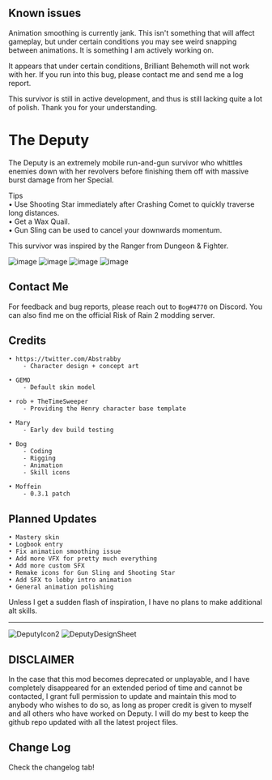 ## Known issues

Animation smoothing is currently jank. This isn't something that will affect gameplay, but under certain conditions you may see weird snapping between animations. It is something I am actively working on.

It appears that under certain conditions, Brilliant Behemoth will not work with her. If you run into this bug, please contact me and send me a log report.

This survivor is still in active development, and thus is still lacking quite a lot of polish. Thank you for your understanding.

# The Deputy

The Deputy is an extremely mobile run-and-gun survivor who whittles enemies down with her revolvers before finishing them off with massive burst damage from her Special.

Tips<br/>
• Use Shooting Star immediately after Crashing Comet to quickly traverse long distances.<br/>
• Get a Wax Quail.<br/>
• Gun Sling can be used to cancel your downwards momentum.

This survivor was inspired by the Ranger from Dungeon & Fighter.

![image](https://user-images.githubusercontent.com/55299061/216573294-edc2b9a6-6252-4f1b-9f7e-c672a16c73e1.png)
![image](https://user-images.githubusercontent.com/55299061/216577065-f5636858-64be-4e57-a220-5b82303c37e8.png)
![image](https://user-images.githubusercontent.com/55299061/216604383-33a8dd7a-779a-45be-9d38-19a9fb58bccc.png)
![image](https://user-images.githubusercontent.com/55299061/216581639-9be53fde-0990-43ae-a258-23bb59d00779.png)

## Contact Me
For feedback and bug reports, please reach out to `Bog#4770` on Discord. You can also find me on the official Risk of Rain 2 modding server.

## Credits
```
• https://twitter.com/Abstrabby
    - Character design + concept art
    
• GEMO
    - Default skin model
    
• rob + TheTimeSweeper
    - Providing the Henry character base template
    
• Mary
    - Early dev build testing
    
• Bog
    - Coding
    - Rigging
    - Animation
    - Skill icons

• Moffein
    - 0.3.1 patch
```

## Planned Updates
```
• Mastery skin
• Logbook entry
• Fix animation smoothing issue
• Add more VFX for pretty much everything
• Add more custom SFX
• Remake icons for Gun Sling and Shooting Star
• Add SFX to lobby intro animation
• General animation polishing
```

Unless I get a sudden flash of inspiration, I have no plans to make additional alt skills.

----
![DeputyIcon2](https://user-images.githubusercontent.com/55299061/216585851-c6588d0c-18a1-4357-905e-79fb3b1c7fcd.png)
![DeputyDesignSheet](https://user-images.githubusercontent.com/55299061/216585982-0017c887-ac98-40e0-b159-035d79aec083.png)


## DISCLAIMER

In the case that this mod becomes deprecated or unplayable, and I have completely disappeared for an extended period of time and cannot be contacted, I grant full permission to update and maintain this mod to anybody who wishes to do so, as long as proper credit is given to myself and all others who have worked on Deputy. I will do my best to keep the github repo updated with all the latest project files.

## Change Log

Check the changelog tab!
